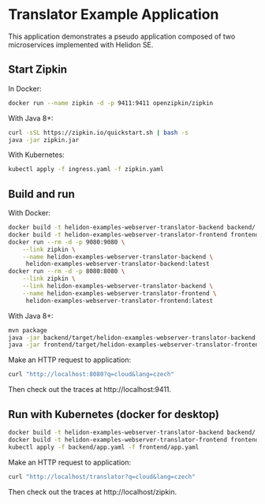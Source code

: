 # Translator Example Application

This application demonstrates a pseudo application composed of two microservices
 implemented with Helidon SE.

## Start Zipkin

In Docker:
```bash
docker run --name zipkin -d -p 9411:9411 openzipkin/zipkin
```

With Java 8+:
```bash
curl -sSL https://zipkin.io/quickstart.sh | bash -s
java -jar zipkin.jar
```

With Kubernetes:
```bash
kubectl apply -f ingress.yaml -f zipkin.yaml
```

## Build and run

With Docker:
```bash
docker build -t helidon-examples-webserver-translator-backend backend/
docker build -t helidon-examples-webserver-translator-frontend frontend/
docker run --rm -d -p 9080:9080 \
    --link zipkin \
    --name helidon-examples-webserver-translator-backend \
     helidon-examples-webserver-translator-backend:latest
docker run --rm -d -p 8080:8080 \
    --link zipkin \
    --link helidon-examples-webserver-translator-backend \
    --name helidon-examples-webserver-translator-frontend \
     helidon-examples-webserver-translator-frontend:latest
```

With Java 8+:
```bash
mvn package
java -jar backend/target/helidon-examples-webserver-translator-backend.jar &
java -jar frontend/target/helidon-examples-webserver-translator-frontend.jar
```

Make an HTTP request to application:
```bash
curl "http://localhost:8080?q=cloud&lang=czech"
```

Then check out the traces at http://localhost:9411.

## Run with Kubernetes (docker for desktop)

```bash
docker build -t helidon-examples-webserver-translator-backend backend/
docker build -t helidon-examples-webserver-translator-frontend frontend/
kubectl apply -f backend/app.yaml -f frontend/app.yaml
```

Make an HTTP request to application:
```bash
curl "http://localhost/translator?q=cloud&lang=czech"
```

Then check out the traces at http://localhost/zipkin.
